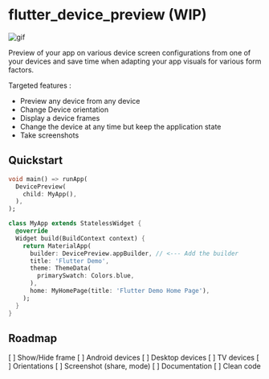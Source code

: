 # flutter_device_preview (WIP)

![gif](https://github.com/aloisdeniel/flutter_device_preview/raw/master/device_preview.gif)

Preview of your app on various device screen configurations from one of your devices and save time when adapting your app visuals for various form factors.

Targeted features :

* Preview any device from any device
* Change Device orientation
* Display a device frames 
* Change the device at any time but keep the application state
* Take screenshots

## Quickstart

```dart
void main() => runApp(
  DevicePreview(
    child: MyApp(),
  ),
);
```


```dart
class MyApp extends StatelessWidget {
  @override
  Widget build(BuildContext context) {
    return MaterialApp(
      builder: DevicePreview.appBuilder, // <--- Add the builder 
      title: 'Flutter Demo',
      theme: ThemeData(
        primarySwatch: Colors.blue,
      ),
      home: MyHomePage(title: 'Flutter Demo Home Page'),
    );
  }
}
```

## Roadmap

[ ] Show/Hide frame
[ ] Android devices
[ ] Desktop devices
[ ] TV devices
[ ] Orientations
[ ] Screenshot (share, mode)
[ ] Documentation
[ ] Clean code